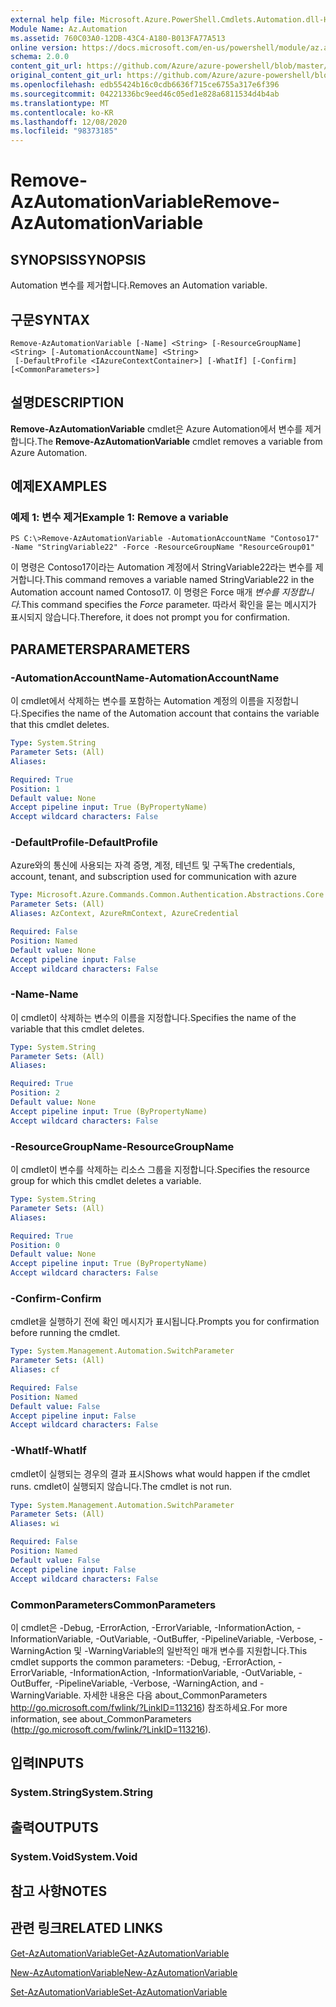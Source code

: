 ```yaml
---
external help file: Microsoft.Azure.PowerShell.Cmdlets.Automation.dll-Help.xml
Module Name: Az.Automation
ms.assetid: 760C03A0-12DB-43C4-A180-B013FA77A513
online version: https://docs.microsoft.com/en-us/powershell/module/az.automation/remove-azautomationvariable
schema: 2.0.0
content_git_url: https://github.com/Azure/azure-powershell/blob/master/src/Automation/Automation/help/Remove-AzAutomationVariable.md
original_content_git_url: https://github.com/Azure/azure-powershell/blob/master/src/Automation/Automation/help/Remove-AzAutomationVariable.md
ms.openlocfilehash: edb55424b16c0cdb6636f715ce6755a317e6f396
ms.sourcegitcommit: 04221336bc9eed46c05ed1e828a6811534d4b4ab
ms.translationtype: MT
ms.contentlocale: ko-KR
ms.lasthandoff: 12/08/2020
ms.locfileid: "98373185"
---
```

# <span data-ttu-id="8b2d2-101">Remove-AzAutomationVariable</span><span class="sxs-lookup"><span data-stu-id="8b2d2-101">Remove-AzAutomationVariable</span></span>

## <span data-ttu-id="8b2d2-102">SYNOPSIS</span><span class="sxs-lookup"><span data-stu-id="8b2d2-102">SYNOPSIS</span></span>
<span data-ttu-id="8b2d2-103">Automation 변수를 제거합니다.</span><span class="sxs-lookup"><span data-stu-id="8b2d2-103">Removes an Automation variable.</span></span>

## <span data-ttu-id="8b2d2-104">구문</span><span class="sxs-lookup"><span data-stu-id="8b2d2-104">SYNTAX</span></span>

```
Remove-AzAutomationVariable [-Name] <String> [-ResourceGroupName] <String> [-AutomationAccountName] <String>
 [-DefaultProfile <IAzureContextContainer>] [-WhatIf] [-Confirm] [<CommonParameters>]
```

## <span data-ttu-id="8b2d2-105">설명</span><span class="sxs-lookup"><span data-stu-id="8b2d2-105">DESCRIPTION</span></span>
<span data-ttu-id="8b2d2-106">**Remove-AzAutomationVariable** cmdlet은 Azure Automation에서 변수를 제거합니다.</span><span class="sxs-lookup"><span data-stu-id="8b2d2-106">The **Remove-AzAutomationVariable** cmdlet removes a variable from Azure Automation.</span></span>

## <span data-ttu-id="8b2d2-107">예제</span><span class="sxs-lookup"><span data-stu-id="8b2d2-107">EXAMPLES</span></span>

### <span data-ttu-id="8b2d2-108">예제 1: 변수 제거</span><span class="sxs-lookup"><span data-stu-id="8b2d2-108">Example 1: Remove a variable</span></span>
```
PS C:\>Remove-AzAutomationVariable -AutomationAccountName "Contoso17" -Name "StringVariable22" -Force -ResourceGroupName "ResourceGroup01"
```

<span data-ttu-id="8b2d2-109">이 명령은 Contoso17이라는 Automation 계정에서 StringVariable22라는 변수를 제거합니다.</span><span class="sxs-lookup"><span data-stu-id="8b2d2-109">This command removes a variable named StringVariable22 in the Automation account named Contoso17.</span></span>
<span data-ttu-id="8b2d2-110">이 명령은 Force 매개 *변수를 지정합니다.*</span><span class="sxs-lookup"><span data-stu-id="8b2d2-110">This command specifies the *Force* parameter.</span></span>
<span data-ttu-id="8b2d2-111">따라서 확인을 묻는 메시지가 표시되지 않습니다.</span><span class="sxs-lookup"><span data-stu-id="8b2d2-111">Therefore, it does not prompt you for confirmation.</span></span>

## <span data-ttu-id="8b2d2-112">PARAMETERS</span><span class="sxs-lookup"><span data-stu-id="8b2d2-112">PARAMETERS</span></span>

### <span data-ttu-id="8b2d2-113">-AutomationAccountName</span><span class="sxs-lookup"><span data-stu-id="8b2d2-113">-AutomationAccountName</span></span>
<span data-ttu-id="8b2d2-114">이 cmdlet에서 삭제하는 변수를 포함하는 Automation 계정의 이름을 지정합니다.</span><span class="sxs-lookup"><span data-stu-id="8b2d2-114">Specifies the name of the Automation account that contains the variable that this cmdlet deletes.</span></span>

```yaml
Type: System.String
Parameter Sets: (All)
Aliases:

Required: True
Position: 1
Default value: None
Accept pipeline input: True (ByPropertyName)
Accept wildcard characters: False
```

### <span data-ttu-id="8b2d2-115">-DefaultProfile</span><span class="sxs-lookup"><span data-stu-id="8b2d2-115">-DefaultProfile</span></span>
<span data-ttu-id="8b2d2-116">Azure와의 통신에 사용되는 자격 증명, 계정, 테넌트 및 구독</span><span class="sxs-lookup"><span data-stu-id="8b2d2-116">The credentials, account, tenant, and subscription used for communication with azure</span></span>

```yaml
Type: Microsoft.Azure.Commands.Common.Authentication.Abstractions.Core.IAzureContextContainer
Parameter Sets: (All)
Aliases: AzContext, AzureRmContext, AzureCredential

Required: False
Position: Named
Default value: None
Accept pipeline input: False
Accept wildcard characters: False
```

### <span data-ttu-id="8b2d2-117">-Name</span><span class="sxs-lookup"><span data-stu-id="8b2d2-117">-Name</span></span>
<span data-ttu-id="8b2d2-118">이 cmdlet이 삭제하는 변수의 이름을 지정합니다.</span><span class="sxs-lookup"><span data-stu-id="8b2d2-118">Specifies the name of the variable that this cmdlet deletes.</span></span>

```yaml
Type: System.String
Parameter Sets: (All)
Aliases:

Required: True
Position: 2
Default value: None
Accept pipeline input: True (ByPropertyName)
Accept wildcard characters: False
```

### <span data-ttu-id="8b2d2-119">-ResourceGroupName</span><span class="sxs-lookup"><span data-stu-id="8b2d2-119">-ResourceGroupName</span></span>
<span data-ttu-id="8b2d2-120">이 cmdlet이 변수를 삭제하는 리소스 그룹을 지정합니다.</span><span class="sxs-lookup"><span data-stu-id="8b2d2-120">Specifies the resource group for which this cmdlet deletes a variable.</span></span>

```yaml
Type: System.String
Parameter Sets: (All)
Aliases:

Required: True
Position: 0
Default value: None
Accept pipeline input: True (ByPropertyName)
Accept wildcard characters: False
```

### <span data-ttu-id="8b2d2-121">-Confirm</span><span class="sxs-lookup"><span data-stu-id="8b2d2-121">-Confirm</span></span>
<span data-ttu-id="8b2d2-122">cmdlet을 실행하기 전에 확인 메시지가 표시됩니다.</span><span class="sxs-lookup"><span data-stu-id="8b2d2-122">Prompts you for confirmation before running the cmdlet.</span></span>

```yaml
Type: System.Management.Automation.SwitchParameter
Parameter Sets: (All)
Aliases: cf

Required: False
Position: Named
Default value: False
Accept pipeline input: False
Accept wildcard characters: False
```

### <span data-ttu-id="8b2d2-123">-WhatIf</span><span class="sxs-lookup"><span data-stu-id="8b2d2-123">-WhatIf</span></span>
<span data-ttu-id="8b2d2-124">cmdlet이 실행되는 경우의 결과 표시</span><span class="sxs-lookup"><span data-stu-id="8b2d2-124">Shows what would happen if the cmdlet runs.</span></span>
<span data-ttu-id="8b2d2-125">cmdlet이 실행되지 않습니다.</span><span class="sxs-lookup"><span data-stu-id="8b2d2-125">The cmdlet is not run.</span></span>

```yaml
Type: System.Management.Automation.SwitchParameter
Parameter Sets: (All)
Aliases: wi

Required: False
Position: Named
Default value: False
Accept pipeline input: False
Accept wildcard characters: False
```

### <span data-ttu-id="8b2d2-126">CommonParameters</span><span class="sxs-lookup"><span data-stu-id="8b2d2-126">CommonParameters</span></span>
<span data-ttu-id="8b2d2-127">이 cmdlet은 -Debug, -ErrorAction, -ErrorVariable, -InformationAction, -InformationVariable, -OutVariable, -OutBuffer, -PipelineVariable, -Verbose, -WarningAction 및 -WarningVariable의 일반적인 매개 변수를 지원합니다.</span><span class="sxs-lookup"><span data-stu-id="8b2d2-127">This cmdlet supports the common parameters: -Debug, -ErrorAction, -ErrorVariable, -InformationAction, -InformationVariable, -OutVariable, -OutBuffer, -PipelineVariable, -Verbose, -WarningAction, and -WarningVariable.</span></span> <span data-ttu-id="8b2d2-128">자세한 내용은 다음 about_CommonParameters http://go.microsoft.com/fwlink/?LinkID=113216) 참조하세요.</span><span class="sxs-lookup"><span data-stu-id="8b2d2-128">For more information, see about_CommonParameters (http://go.microsoft.com/fwlink/?LinkID=113216).</span></span>

## <span data-ttu-id="8b2d2-129">입력</span><span class="sxs-lookup"><span data-stu-id="8b2d2-129">INPUTS</span></span>

### <span data-ttu-id="8b2d2-130">System.String</span><span class="sxs-lookup"><span data-stu-id="8b2d2-130">System.String</span></span>

## <span data-ttu-id="8b2d2-131">출력</span><span class="sxs-lookup"><span data-stu-id="8b2d2-131">OUTPUTS</span></span>

### <span data-ttu-id="8b2d2-132">System.Void</span><span class="sxs-lookup"><span data-stu-id="8b2d2-132">System.Void</span></span>

## <span data-ttu-id="8b2d2-133">참고 사항</span><span class="sxs-lookup"><span data-stu-id="8b2d2-133">NOTES</span></span>

## <span data-ttu-id="8b2d2-134">관련 링크</span><span class="sxs-lookup"><span data-stu-id="8b2d2-134">RELATED LINKS</span></span>

[<span data-ttu-id="8b2d2-135">Get-AzAutomationVariable</span><span class="sxs-lookup"><span data-stu-id="8b2d2-135">Get-AzAutomationVariable</span></span>](./Get-AzAutomationVariable.md)

[<span data-ttu-id="8b2d2-136">New-AzAutomationVariable</span><span class="sxs-lookup"><span data-stu-id="8b2d2-136">New-AzAutomationVariable</span></span>](./New-AzAutomationVariable.md)

[<span data-ttu-id="8b2d2-137">Set-AzAutomationVariable</span><span class="sxs-lookup"><span data-stu-id="8b2d2-137">Set-AzAutomationVariable</span></span>](./Set-AzAutomationVariable.md)


